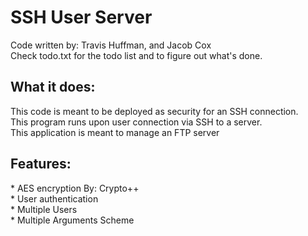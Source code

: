 <h1>SSH User Server</h1>

Code written by: Travis Huffman, and Jacob Cox <br />
Check todo.txt for the todo list and to figure out what's done. <br />

<h2>What it does:</h2>
This code is meant to be deployed as security for an SSH connection. <br />
This program runs upon user connection via SSH to a server. <br />
This application is meant to manage an FTP server <br />

<h2>Features:</h2>
* AES encryption By: Crypto++<br />
* User authentication <br />
* Multiple Users <br />
* Multiple Arguments Scheme <br />
